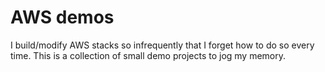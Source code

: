 # AWS demos

I build/modify AWS stacks so infrequently that I forget how to do so every time.
This is a collection of small demo projects to jog my memory.
